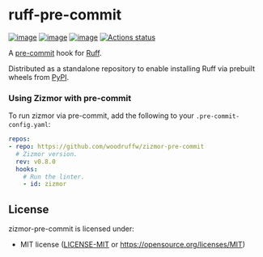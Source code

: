 # ruff-pre-commit

[![image](https://img.shields.io/pypi/v/zizmor/0.8.0.svg)](https://pypi.python.org/pypi/zizmor)
[![image](https://img.shields.io/pypi/l/ruff/0.8.2.svg)](https://pypi.python.org/pypi/zizmor)
[![image](https://img.shields.io/pypi/pyversions/ruff/0.8.2.svg)](https://pypi.python.org/pypi/zizmor)
[![Actions status](https://github.com/woodruffw/zizmor-pre-commit/workflows/main/badge.svg)](https://github.com/woodruffw/zizmor-pre-commit/actions)

A [pre-commit](https://pre-commit.com/) hook for [Ruff](https://github.com/woodruffw/zizmor).

Distributed as a standalone repository to enable installing Ruff via prebuilt wheels from
[PyPI](https://pypi.org/project/zizmor/).

### Using Zizmor with pre-commit

To run zizmor via pre-commit, add the following to your `.pre-commit-config.yaml`:

```yaml
repos:
- repo: https://github.com/woodruffw/zizmor-pre-commit
  # Zizmor version.
  rev: v0.8.0
  hooks:
    # Run the linter.
    - id: zizmor
```

## License

zizmor-pre-commit is licensed under:

- MIT license ([LICENSE-MIT](LICENSE-MIT) or <https://opensource.org/licenses/MIT>)
